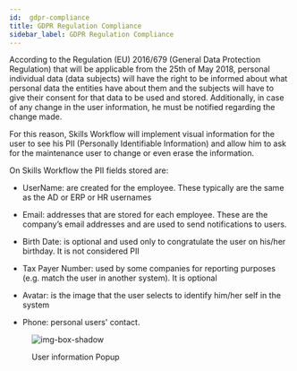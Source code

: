 ```yaml
---
id:  gdpr-compliance
title: GDPR Regulation Compliance
sidebar_label: GDPR Regulation Compliance
---
```


According to the Regulation (EU) 2016/679 (General Data Protection Regulation) that will be applicable from the 25th of May 2018, personal individual data (data subjects) will have the right to be informed about what personal data the entities have about them and the subjects will have to give their consent for that data to be used and stored. Additionally, in case of any change in the user information, he must be notified regarding the change made. 

For this reason, Skills Workflow will implement visual information for the user to see his PII (Personally Identifiable Information) and allow him to ask for the maintenance user to change or even erase the information.

On Skills Workflow the PII fields stored are:

- UserName: are created for the employee. These typically are the same as the AD or ERP or HR usernames

- Email: addresses that are stored for each employee. These are the company’s email addresses and are used to send notifications to users.

- Birth Date: is optional and used only to congratulate the user on his/her birthday. It is not considered PII

- Tax Payer Number: used by some companies for reporting purposes (e.g. match the user in another system). It is optional

- Avatar: is the image that the user selects to identify him/her self in the system

- Phone: personal users' contact.

<figure>

![img-box-shadow](/img/integrations/gdpr1.png)
<figcaption>User information Popup</figcaption>
</figure>


